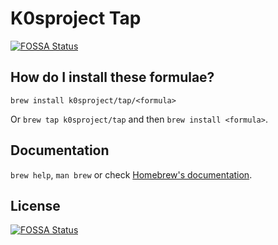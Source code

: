 # K0sproject Tap
[![FOSSA Status](https://app.fossa.com/api/projects/git%2Bgithub.com%2Fk0sproject%2Fhomebrew-tap.svg?type=shield)](https://app.fossa.com/projects/git%2Bgithub.com%2Fk0sproject%2Fhomebrew-tap?ref=badge_shield)


## How do I install these formulae?

`brew install k0sproject/tap/<formula>`

Or `brew tap k0sproject/tap` and then `brew install <formula>`.

## Documentation

`brew help`, `man brew` or check [Homebrew's documentation](https://docs.brew.sh).


## License
[![FOSSA Status](https://app.fossa.com/api/projects/git%2Bgithub.com%2Fk0sproject%2Fhomebrew-tap.svg?type=large)](https://app.fossa.com/projects/git%2Bgithub.com%2Fk0sproject%2Fhomebrew-tap?ref=badge_large)